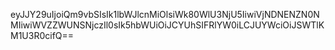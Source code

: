 eyJJY29uIjoiQm9vbSIsIk1lbWJlcnMiOlsiWk80WlU3NjU5IiwiVjNDNENZN0NMIiwiWVZZWUNSNjczIl0sIk5hbWUiOiJCYUhSIFRlYW0iLCJUYWciOiJSWTlKM1U3R0cifQ==
